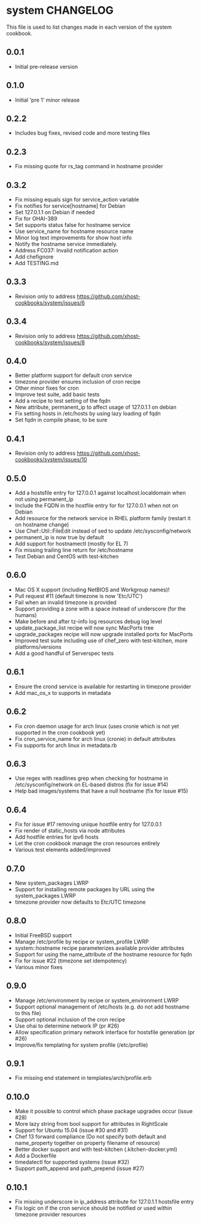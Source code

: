 system CHANGELOG
================

This file is used to list changes made in each version of the system cookbook.

0.0.1
-----
- Initial pre-release version

0.1.0
-----
- Initial 'pre 1' minor release

0.2.2
-----
- Includes bug fixes, revised code and more testing files

0.2.3
-----
- Fix missing quote for rs_tag command in hostname provider

0.3.2
-----
- Fix missing equals sign for service_action variable
- Fix notifies for service[hostname] for Debian
- Set 127.0.1.1 on Debian if needed
- Fix for OHAI-389
- Set supports status false for hostname service
- Use service_name for hostname resource name
- Minor log text improvements for show host info
- Notify the hostname service immediately.
- Address FC037: Invalid notification action
- Add chefignore
- Add TESTING.md

0.3.3
-----
- Revision only to address https://github.com/xhost-cookbooks/system/issues/6

0.3.4
-----
- Revision only to address https://github.com/xhost-cookbooks/system/issues/8

0.4.0
-----
- Better platform support for default cron service
- timezone provider ensures inclusion of cron recipe
- Other minor fixes for cron
- Improve test suite, add basic tests
- Add a recipe to test setting of the fqdn
- New attribute, permanent_ip to affect usage of 127.0.1.1 on debian
- Fix setting hosts in /etc/hosts by using lazy loading of fqdn
- Set fqdn in compile phase, to be sure

0.4.1
-----
- Revision only to address https://github.com/xhost-cookbooks/system/issues/10

0.5.0
-----
- Add a hostsfile entry for 127.0.0.1 against localhost.localdomain when not using permanent_ip
- Include the FQDN in the hostfile entry for for 127.0.0.1 when not on Debian
- Add resource for the network service in RHEL platform family (restart it on hostname change)
- Use Chef::Util::FileEdit instead of sed to update /etc/sysconfig/network
- permanent_ip is now true by default
- Add support for hostnamectl (mostly for EL 7)
- Fix missing trailing line return for /etc/hostname
- Test Debian and CentOS with test-kitchen

0.6.0
-----
- Mac OS X support (including NetBIOS and Workgroup names)!
- Pull request #11 (default timezone is now 'Etc/UTC')
- Fail when an invalid timezone is provided
- Support providing a zone with a space instead of underscore (for the humans)
- Make before and after tz-info log resources debug log level
- update_package_list recipe will now sync MacPorts tree
- upgrade_packages recipe will now upgrade installed ports for MacPorts
- Improved test suite including use of chef_zero with test-kitchen, more platforms/versions
- Add a good handful of Serverspec tests

0.6.1
-----
- Ensure the crond service is available for restarting in timezone provider
- Add mac_os_x to supports in metadata

0.6.2
-----
- Fix cron daemon usage for arch linux (uses cronie which is not yet supported in the cron cookbook yet)
- Fix cron_service_name for arch linux (cronie) in default attributes
- Fix supports for arch linux in metadata.rb

0.6.3
-----
- Use regex with readlines grep when checking for hostname in /etc/sysconfig/network on EL-based distros (fix for issue #14)
- Help bad images/systems that have a null hostname (fix for issue #15)

0.6.4
-----
- Fix for issue #17 removing unique hostfile entry for 127.0.0.1
- Fix render of static_hosts via node attributes
- Add hostfile entries for ipv6 hosts
- Let the cron cookbook manage the cron resources entirely
- Various test elements added/improved

0.7.0
-----
- New system_packages LWRP
- Support for installing remote packages by URL using the system_packages LWRP
- timezone provider now defaults to Etc/UTC timezone

0.8.0
-----
- Initial FreeBSD support
- Manage /etc/profile by recipe or system_profile LWRP
- system::hostname recipe parameterizes available provider attributes
- Support for using the name_attribute of the hostname resource for fqdn
- Fix for issue #22 (timezone set idempotency)
- Various minor fixes

0.9.0
-----
- Manage /etc/environment by recipe or system_environment LWRP
- Support optional management of /etc/hosts (e.g. do not add hostname to this file)
- Support optional inclusion of the cron recipe
- Use ohai to determine network IP (pr #26)
- Allow specification primary network interface for hostsfile generation (pr #26)
- Improve/fix templating for system profile (/etc/profile)

0.9.1
-----
- Fix missing end statement in templates/arch/profile.erb

0.10.0
------
- Make it possible to control which phase package upgrades occur (issue #28)
- More lazy string from bool support for attributes in RightScale
- Support for Ubuntu 15.04 (issue #30 and #31)
- Chef 13 forward compliance (Do not specify both default and name_property together on property filename of resource)
- Better docker support and with test-kitchen (.kitchen-docker.yml)
- Add a Dockerfile
- timedatectl for supported systems (issue #32)
- Support path_append and path_prepend (issue #27)

0.10.1
------
- Fix missing underscore in ip_address attribute for 127.0.1.1 hostsfile entry
- Fix logic on if the cron service should be notified or used within timezone provider resources
